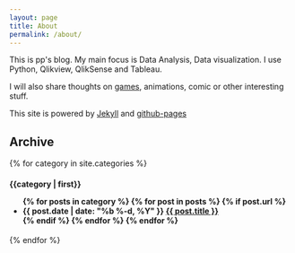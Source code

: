 ```yaml
---
layout: page
title: About
permalink: /about/
---
```


This is pp's blog. My main focus is Data Analysis, Data visualization. I use Python, Qlikview, QlikSense and Tableau.

I will also share thoughts on [games](#game), animations, comic or other interesting stuff.

This site is powered by [Jekyll](http://jekyllrb.com/) and [github-pages](https://pages.github.com/)

## Archive ##

{% for category in site.categories %}
<h4>
  <div id="{{ category | first}}"> {{category | first}}</div>
  <ul>
  {% for posts in category %}
    {% for post in posts %}
      {% if post.url %}
      <li>
        <span class="post-meta">{{ post.date | date: "%b %-d, %Y" }}</span>
        <a href="{{ post.url | prepend: site.baseurl }}">{{ post.title }}</a>
      </li>
      {% endif %}
    {% endfor %}
  {% endfor %}
  </ul>
</h4>

{% endfor %}
